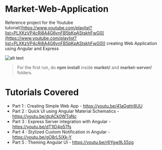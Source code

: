 
# Market-Web-Application

Reference project for the Youtube tutorial([https://www.youtube.com/playlist?list=PLXKzVP4cRi8A4G6vnFB5bKpAStskhFwG0](https://www.youtube.com/playlist?list=PLXKzVP4cRi8A4G6vnFB5bKpAStskhFwG0)) creating Web Application using Angular and Express

![alt text](https://raw.githubusercontent.com/shaheershukur/Market-Web-Application/master/market-web-app-scr.jpg)

>For the first run, do **npm install**
 inside **market/** and **market-server/** folders.

# Tutorials Covered
- Part 1 : Creating Simple Web App - https://youtu.be/41aGgttr8UU
- Part 2 : Quick UI using Angular Material Schematics - https://youtu.be/dcACk0WTqNc
- Part 3 : Express Server integration with Angular - https://youtu.be/dT1ID4q57fs 
- Part 4 : Stylized Custom Notification in Angular - https://youtu.be/gO8rL5iXk-Y
- Part 5 : Theming Angular UI - https://youtu.be/r6Ygw9L55zg
